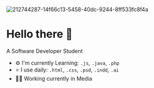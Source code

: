 ![212744287-14f66c13-5458-40dc-9244-8ff533fc8f4a](https://github.com/user-attachments/assets/0dc67169-5801-4fe6-b691-555b58be9719)

# Hello there 👋 

A Software Developer Student

- ⚙️ I'm currently Learning: ``.js``, ``.java``, ``.php``
- ⭐️ I use daily: ``.html``, ``.css``, ``.psd``, ``.indd``, ``.ai``
- 🧑‍💻 Working currently in Media

<!-- ![241763891-7bb1e704-6026-48f9-8435-2f4d40101348](https://github.com/user-attachments/assets/e20e9b9e-c284-4778-804c-00158c31806b) -->

